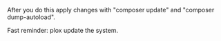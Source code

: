 After you do this apply changes with "composer update" and "composer dump-autoload".

Fast reminder: plox update the system.
